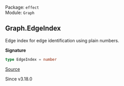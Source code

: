 Package: `effect`<br />
Module: `Graph`<br />

## Graph.EdgeIndex

Edge index for edge identification using plain numbers.

**Signature**

```ts
type EdgeIndex = number
```

[Source](https://github.com/Effect-TS/effect/tree/main/packages/effect/src/Graph.ts#L59)

Since v3.18.0